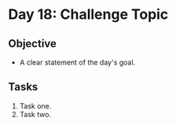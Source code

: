 # Day 18: Challenge Topic

## Objective

- A clear statement of the day's goal.

## Tasks

1. Task one.
2. Task two.
